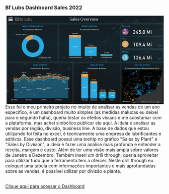### Bf Lubs Dashboard Sales 2022

<img align="right" width="500"  src="https://github.com/polya-na/PortfolioBf-Lubs/blob/main/Imagens/imagem-principal.png?raw=true">
Esse foi o meu primeiro projeto no intuito de analisar as vendas de um ano específico, é um dashboard muito simples (as medidas malucas eu deixei para o segundo haha), queria testar os efeitos visuais e me acostumar com a plataforma, mas achei simbólico publicar ele aqui.
A ideia é analisar as vendas por região, divisão, business line. A base de dados que estou utilizando foi feita no excel, é teoricamente uma empresa de lubrificantes e aditivos. Esse dashboard possui uma tooltip no gráfico "Sales by Plant" e "Sales by Division", a ideia é fazer uma análise mais profunda e entender a receita, margem e custo. Além de ter uma visão mais ampla sobre valores de Janeiro a Dezembro. Também inseri um drill through, queria aproveitar para utilizar tudo que a ferramenta tem a ofercer. Neste drill through eu coloquei uma tabela com informações importantes e mais aprofundadas sobre as vendas, é possível utilizar por divisão e planta.
<br><br>

<a href="https://app.powerbi.com/view?r=eyJrIjoiMTkxYmZiMTctN2M2My00NjQyLWJmMWQtYzRhNDkzNTYwOTc0IiwidCI6ImNlYTM2Y2QyLTI5MjEtNGNmZi1iZGY3LWFmYzAwNDNmZDliMSJ9" target="_blank"> Clique aqui para acessar o Dashboard

